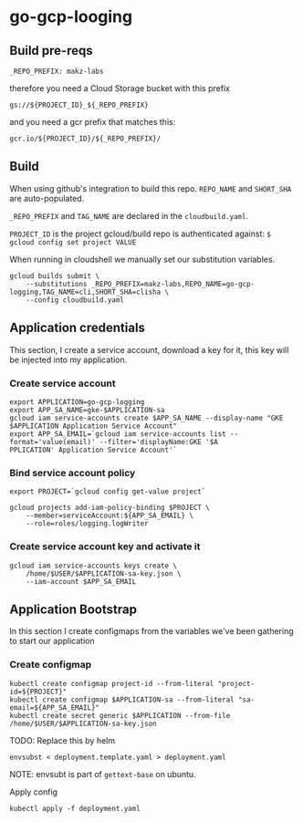 # go-gcp-looging

## Build pre-reqs

```shell
_REPO_PREFIX: makz-labs
```

therefore you need a Cloud Storage bucket with this prefix

```shell
gs://${PROJECT_ID}_${_REPO_PREFIX}
```

and you need a gcr prefix that matches this:

```shell
gcr.io/${PROJECT_ID}/${_REPO_PREFIX}/
```

## Build

When using github's integration to build this repo. `REPO_NAME` and `SHORT_SHA` are auto-populated.

`_REPO_PREFIX` and `TAG_NAME` are declared in the `cloudbuild.yaml`.

`PROJECT_ID` is the project gcloud/build repo is authenticated against: `$ gcloud config set project VALUE`

When running in cloudshell we manually set our substitution variables.

```shell
gcloud builds submit \
    --substitutions _REPO_PREFIX=makz-labs,REPO_NAME=go-gcp-logging,TAG_NAME=cli,SHORT_SHA=clisha \
    --config cloudbuild.yaml
```

## Application credentials

This section, I create a service account, download a key for it, this key will be injected into my application.

### Create service account

```shell
export APPLICATION=go-gcp-logging
export APP_SA_NAME=gke-$APPLICATION-sa
gcloud iam service-accounts create $APP_SA_NAME --display-name "GKE $APPLICATION Application Service Account"
export APP_SA_EMAIL=`gcloud iam service-accounts list --format='value(email)' --filter='displayName:GKE '$A
PPLICATION' Application Service Account'`
```

### Bind service account policy

```shell
export PROJECT=`gcloud config get-value project`

gcloud projects add-iam-policy-binding $PROJECT \
    --member=serviceAccount:${APP_SA_EMAIL} \
    --role=roles/logging.logWriter
```

### Create service account key and activate it

```shell
gcloud iam service-accounts keys create \
    /home/$USER/$APPLICATION-sa-key.json \
    --iam-account $APP_SA_EMAIL
```

## Application Bootstrap

In this section I create configmaps from the variables we've been gathering to start our application

### Create configmap

```shell
kubectl create configmap project-id --from-literal "project-id=${PROJECT}"
kubectl create configmap $APPLICATION-sa --from-literal "sa-email=${APP_SA_EMAIL}"
kubectl create secret generic $APPLICATION --from-file /home/$USER/$APPLICATION-sa-key.json
```

TODO: Replace this by helm

```shell
envsubst < deployment.template.yaml > deployment.yaml
```

NOTE: envsubt is part of `gettext-base` on ubuntu.

Apply config

```shell
kubectl apply -f deployment.yaml
```